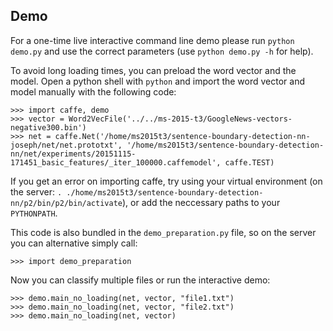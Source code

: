 ## Demo

For a one-time live interactive command line demo please run `python demo.py` and use the correct parameters (use `python demo.py -h` for help).

To avoid long loading times, you can preload the word vector and the model. Open a python shell with `python` and import the word vector and model manually with the following code: 

```
>>> import caffe, demo
>>> vector = Word2VecFile('../../ms-2015-t3/GoogleNews-vectors-negative300.bin')
>>> net = caffe.Net('/home/ms2015t3/sentence-boundary-detection-nn-joseph/net/net.prototxt', '/home/ms2015t3/sentence-boundary-detection-nn/net/experiments/20151115-171451_basic_features/_iter_100000.caffemodel', caffe.TEST)
```
If you get an error on importing caffe, try using your virtual environment (on the server: `. ./home/ms2015t3/sentence-boundary-detection-nn/p2/bin/p2/bin/activate`), or add the neccessary paths to your `PYTHONPATH`.

This code is also bundled in the `demo_preparation.py` file, so on the server you can alternative simply call:
```
>>> import demo_preparation
```

Now you can classify multiple files or run the interactive demo:
```
>>> demo.main_no_loading(net, vector, "file1.txt")
>>> demo.main_no_loading(net, vector, "file2.txt")
>>> demo.main_no_loading(net, vector)
```
